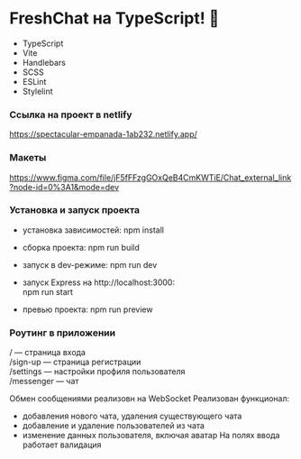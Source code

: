 # FreshChat на TypeScript! 📖

- TypeScript
- Vite
- Handlebars
- SCSS
- ESLint
- Stylelint


### Ссылка на проект в netlify
https://spectacular-empanada-1ab232.netlify.app/

### Макеты
https://www.figma.com/file/jF5fFFzgGOxQeB4CmKWTiE/Chat_external_link?node-id=0%3A1&mode=dev

### Установка и запуск проекта
- установка зависимостей:
npm install

- сборка проекта:
npm run build

- запуск в dev-режиме:
npm run dev

- запуск Express на http://localhost:3000:  
npm run start

- превью проекта:
npm run preview

### Роутинг в приложении
/ — страница входа  
/sign-up — страница регистрации  
/settings — настройки профиля пользователя  
/messenger — чат  

Обмен сообщениями реализовн на WebSocket
Реализован функционал:
- добавления нового чата, удаления существующего чата
- добавление и удаление пользователей из чата
- изменение данных пользователя, включая аватар
На полях ввода работает валидация
